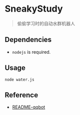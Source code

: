 # SneakyStudy

> 偷偷学习时的自动水群机器人

## Dependencies

- `nodejs` is required.

## Usage

```
node water.js
```

## Reference

- [README-qqbot](README-qqbot.md)
